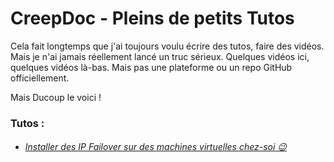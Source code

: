 # CreepDoc - Pleins de petits Tutos
Cela fait longtemps que j'ai toujours voulu écrire des tutos, faire des vidéos. Mais je n'ai jamais réellement lancé un truc sérieux.
Quelques vidéos ici, quelques vidéos là-bas. Mais pas une plateforme ou un repo GitHub officiellement.

Mais Ducoup le voici !



### Tutos : 

* ###### [Installer des IP Failover sur des machines virtuelles chez-soi 😉](./OVH)
